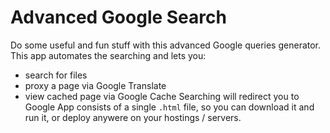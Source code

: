 # Advanced Google Search
Do some useful and fun stuff with this advanced Google queries generator.
This app automates the searching and lets you:
- search for files
- proxy a page via Google Translate
- view cached page via Google Cache
Searching will redirect you to Google
App consists of a single `.html` file, so you can download it and run it, or deploy anywere on your hostings / servers.
